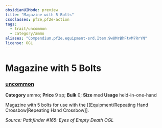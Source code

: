 ```yaml
---
obsidianUIMode: preview
title: "Magazine with 5 Bolts"
cssclasses: pf2e,pf2e-action
tags:
  - trait/uncommon
  - category/ammo
aliases: "Compendium.pf2e.equipment-srd.Item.9w8MrBhFtvM7RrYN"
license: OGL
---
```

# Magazine with 5 Bolts

### [uncommon](uncommon "Uncommon Rarity Trait")

**Category** ammo; 
**Price** 9 sp; 
**Bulk** 0; **Size** med
**Usage** held-in-one-hand

Magazine with 5 bolts for use with the [[Equipment/Repeating Hand Crossbow|Repeating Hand Crossbow]].

*Source: Pathfinder #165: Eyes of Empty Death*
*OGL*